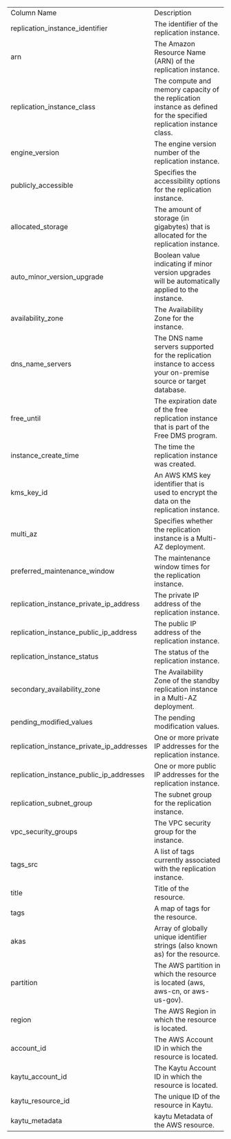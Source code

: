 <table>
	<tr><td>Column Name</td><td>Description</td></tr>
	<tr><td>replication_instance_identifier</td><td>The identifier of the replication instance.</td></tr>
	<tr><td>arn</td><td>The Amazon Resource Name (ARN) of the replication instance.</td></tr>
	<tr><td>replication_instance_class</td><td>The compute and memory capacity of the replication instance as defined for the specified replication instance class.</td></tr>
	<tr><td>engine_version</td><td>The engine version number of the replication instance.</td></tr>
	<tr><td>publicly_accessible</td><td>Specifies the accessibility options for the replication instance.</td></tr>
	<tr><td>allocated_storage</td><td>The amount of storage (in gigabytes) that is allocated for the replication instance.</td></tr>
	<tr><td>auto_minor_version_upgrade</td><td>Boolean value indicating if minor version upgrades will be automatically applied to the instance.</td></tr>
	<tr><td>availability_zone</td><td>The Availability Zone for the instance.</td></tr>
	<tr><td>dns_name_servers</td><td>The DNS name servers supported for the replication instance to access your on-premise source or target database.</td></tr>
	<tr><td>free_until</td><td>The expiration date of the free replication instance that is part of the Free DMS program.</td></tr>
	<tr><td>instance_create_time</td><td>The time the replication instance was created.</td></tr>
	<tr><td>kms_key_id</td><td>An AWS KMS key identifier that is used to encrypt the data on the replication instance.</td></tr>
	<tr><td>multi_az</td><td>Specifies whether the replication instance is a Multi-AZ deployment.</td></tr>
	<tr><td>preferred_maintenance_window</td><td>The maintenance window times for the replication instance.</td></tr>
	<tr><td>replication_instance_private_ip_address</td><td>The private IP address of the replication instance.</td></tr>
	<tr><td>replication_instance_public_ip_address</td><td>The public IP address of the replication instance.</td></tr>
	<tr><td>replication_instance_status</td><td>The status of the replication instance.</td></tr>
	<tr><td>secondary_availability_zone</td><td>The Availability Zone of the standby replication instance in a Multi-AZ deployment.</td></tr>
	<tr><td>pending_modified_values</td><td>The pending modification values.</td></tr>
	<tr><td>replication_instance_private_ip_addresses</td><td>One or more private IP addresses for the replication instance.</td></tr>
	<tr><td>replication_instance_public_ip_addresses</td><td>One or more public IP addresses for the replication instance.</td></tr>
	<tr><td>replication_subnet_group</td><td>The subnet group for the replication instance.</td></tr>
	<tr><td>vpc_security_groups</td><td>The VPC security group for the instance.</td></tr>
	<tr><td>tags_src</td><td>A list of tags currently associated with the replication instance.</td></tr>
	<tr><td>title</td><td>Title of the resource.</td></tr>
	<tr><td>tags</td><td>A map of tags for the resource.</td></tr>
	<tr><td>akas</td><td>Array of globally unique identifier strings (also known as) for the resource.</td></tr>
	<tr><td>partition</td><td>The AWS partition in which the resource is located (aws, aws-cn, or aws-us-gov).</td></tr>
	<tr><td>region</td><td>The AWS Region in which the resource is located.</td></tr>
	<tr><td>account_id</td><td>The AWS Account ID in which the resource is located.</td></tr>
	<tr><td>kaytu_account_id</td><td>The Kaytu Account ID in which the resource is located.</td></tr>
	<tr><td>kaytu_resource_id</td><td>The unique ID of the resource in Kaytu.</td></tr>
	<tr><td>kaytu_metadata</td><td>kaytu Metadata of the AWS resource.</td></tr>
</table>